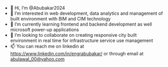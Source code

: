 - 👋 Hi, I’m @Abubakar2024
- 👀 I’m interested in web development, data analytics and management of built environment with BIM and CIM technology
- 🌱 I’m currently learning frontend and backend development as well microsoft power-up applications
- 💞️ I’m looking to collaborate on creating responsive city built environment in real time for infrastructure service use management
- 📫 You can reach me on linkedin at https://www.linkedin.com/in/engrabubakar/ or through email at abulawal_00@yahoo.com

<!---
Abubakar2024/Abubakar2024 is a ✨ special ✨ repository because its `README.md` (this file) appears on your GitHub profile.
You can click the Preview link to take a look at your changes.
--->
